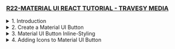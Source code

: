 ### [R22-MATERIAL UI REACT TUTORIAL - TRAVESY MEDIA](/courses/react/R22.md)

<details>
  <summary>1. Introduction </summary>

# Introduction

<img width="1344" alt="image" src="https://github.com/omeatai/My-Tutorials/assets/32337103/61bd7701-2a72-4826-bd5e-a55fe33b2612">
<img width="1026" alt="image" src="https://github.com/omeatai/My-Tutorials/assets/32337103/31695dc4-2560-428d-9b40-9604ca753385">
<img width="1026" alt="image" src="https://github.com/omeatai/My-Tutorials/assets/32337103/cad3eb75-86cf-40cb-addb-cda30d283517">
<img width="1344" alt="image" src="https://github.com/omeatai/My-Tutorials/assets/32337103/ef083f5e-2c47-4d28-8742-978937b83af1">

# Install React App

```jsbs
npx create-react-app material-ui-react-tutorial
yarn create react-app material-ui-react-tutorial
```

# Install Material UI Core

```jsbs
npm install @mui/material @emotion/react @emotion/styled
yarn add @mui/material @emotion/react @emotion/styled
```

# Install Material UI Icons

```jsbs
npm install @mui/icons-material
yarn add @mui/icons-material
```

# Start React App

```jsbs
npm start
yarn start
```

### MUI/material-ui-react-tutorial/src/index.js:

```js
import React from "react";
import ReactDOM from "react-dom/client";
import "./index.css";
import App from "./App";

const root = ReactDOM.createRoot(document.getElementById("root"));
root.render(
  <React.StrictMode>
    <App />
  </React.StrictMode>
);
```

### MUI/material-ui-react-tutorial/src/App.js:

```js
import logo from "./logo.svg";
import "./App.css";

function App() {
  return (
    <div className="App">
      <header className="App-header">
        <img src={logo} className="App-logo" alt="logo" />
      </header>
    </div>
  );
}

export default App;
```

# #End </details>

<details>
  <summary>2. Create a Material UI Button </summary>

# Create a Material UI Button

<img width="1023" alt="image" src="https://github.com/omeatai/My-Tutorials/assets/32337103/6253df89-9c11-479e-beb4-691673932be2">
<img width="1343" alt="image" src="https://github.com/omeatai/My-Tutorials/assets/32337103/c6137890-0da2-4af8-afeb-9f52a8057382">

### MUI/material-ui-react-tutorial/src/App.js:

```js
import logo from "./logo.svg";
import "./App.css";
import Button from "@mui/material/Button";

function App() {
  return (
    <div className="App">
      <header className="App-header">
        <Button
          href="#"
          onClick={() => {
            alert("clicked");
          }}
          variant="contained" // contained | outlined
          size="large" // large | medium | small
          color="success" // success | warning | info | error | primary | secondary | inherit
        >
          Hello World
        </Button>
        <img src={logo} className="App-logo" alt="logo" />
      </header>
    </div>
  );
}

export default App;
```

# #End </details>

<details>
  <summary>3. Material UI Button Inline-Styling </summary>

# Material UI Button Inline-Styling

### MUI/material-ui-react-tutorial/src/App.js:

```js
import logo from "./logo.svg";
import "./App.css";
import Button from "@mui/material/Button";

function App() {
  return (
    <div className="App">
      <header className="App-header">
        <Button
          href="#"
          onClick={() => {
            alert("clicked");
          }}
          variant="contained" // contained | outlined
          size="large" // large | medium | small
          color="success" // success | warning | info | error | primary | secondary | inherit
          style={{
            backgroundColor: "black",
            color: "#fff",
            border: "5px solid dodgerBlue",
            borderRadius: "10px",
            fontWeight: "700",
          }}
        >
          Hello World
        </Button>

        <img src={logo} className="App-logo" alt="logo" />
      </header>
    </div>
  );
}

export default App;
```

# #End </details>

<details>
  <summary>4. Adding Icons to Material UI Button </summary>

# Adding Icons to Material UI Button

```js

```

```js

```

```js

```

```js

```

```js

```

```js

```

```js

```

```js

```

```js

```

# #End </details>
